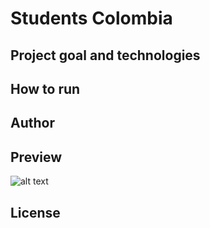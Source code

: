 # Students Colombia

## Project goal and technologies

## How to run 

## Author 

## Preview

![alt text](https://encrypted-tbn0.gstatic.com/images?q=tbn:ANd9GcS2xYpJuhx57opLmWTtEj66rpx41DWIXwLiEz6S4CWSx_IHoHX1)


## License
